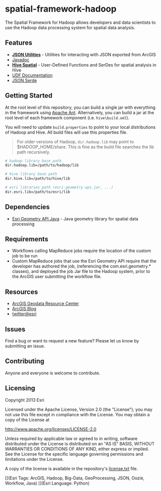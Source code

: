 # spatial-framework-hadoop

The Spatial Framework for Hadoop allows developers and data scientists to use the Hadoop data processing system for spatial data analysis.

## Features

* **[JSON Utilities](https://github.com/Esri/spatial-framework-hadoop/wiki/JSON-Utilities)** - Utilities for interacting with JSON exported from ArcGIS
 * [Javadoc](http://esri.github.com/spatial-framework-hadoop/json/)
* **[Hive Spatial](https://github.com/Esri/spatial-framework-hadoop/wiki/Hive-Spatial)** - User-Defined Functions and SerDes for spatial analysis in Hive
 * [UDF Documentation](https://github.com/Esri/spatial-framework-hadoop/wiki/UDF-Documentation)
 * [JSON Serde](https://github.com/Esri/spatial-framework-hadoop/wiki/Hive-JSON-SerDe)

## Getting Started

At the root level of this repository, you can build a single jar with everything in the framework using [Apache Ant](http://ant.apache.org/).  Alternatively, you can build a jar at the root level of each framework component (i.e. `hive\build.xml`).

You will need to update `build.properties` to point to your local distributions of Hadoop and Hive.  All build files will use this properties file.

> For older versions of Hadoop, `dir.hadoop.lib` may point to $HADOOP_HOME/share.  This is fine as the build file searches the lib path recursively.

```bash
# hadoop library base path
dir.hadoop.lib=/path/to/hadoop/lib

# hive library base path
dir.hive.lib=/path/to/hive/lib

# esri libraries path (esri-geometry-api.jar, ...)
dir.esri.lib=/path/to/esri/lib
```

## Dependencies

* [Esri Geometry API Java](https://github.com/Esri/geometry-api-java) - Java geometry library for spatial data processing 

## Requirements

* Workflows calling MapReduce jobs require the location of the custom job to be run
* Custom MapReduce jobs that use the Esri Geometry API require that the developer has authored the job, (referencing the com.esri.geometry.\* classes), and deployed the job Jar file to the Hadoop system, prior to the ArcGIS user submitting the workflow file. 

## Resources

* [ArcGIS Geodata Resource Center]( http://resources.arcgis.com/en/communities/geodata/)
* [ArcGIS Blog](http://blogs.esri.com/esri/arcgis/)
* [twitter@esri](http://twitter.com/esri)

## Issues

Find a bug or want to request a new feature?  Please let us know by submitting an issue.

## Contributing

Anyone and everyone is welcome to contribute. 

## Licensing
Copyright 2013 Esri

Licensed under the Apache License, Version 2.0 (the "License");
you may not use this file except in compliance with the License.
You may obtain a copy of the License at

   http://www.apache.org/licenses/LICENSE-2.0

Unless required by applicable law or agreed to in writing, software
distributed under the License is distributed on an "AS IS" BASIS,
WITHOUT WARRANTIES OR CONDITIONS OF ANY KIND, either express or implied.
See the License for the specific language governing permissions and
limitations under the License.

A copy of the license is available in the repository's [license.txt]( https://raw.github.com/Esri/spatial-framework-hadoop/master/license.txt) file.

[](Esri Tags: ArcGIS, Hadoop, Big-Data, GeoProcessing, JSON, Oozie, Workflow, Java)
[](Esri Language: Python)

